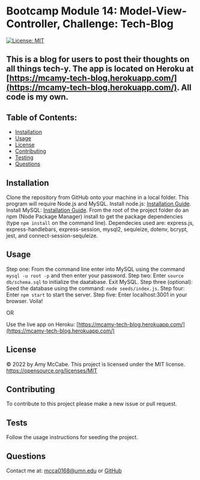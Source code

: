 # Bootcamp Module 14: Model-View-Controller, Challenge: Tech-Blog
[![License: MIT](https://img.shields.io/badge/License-MIT-yellow.svg)](https://opensource.org/licenses/MIT)
## This is a blog for users to post their thoughts on all things tech-y. The app is located on Heroku at [https://mcamy-tech-blog.herokuapp.com/](https://mcamy-tech-blog.herokuapp.com/). All code is my own.
## Table of Contents:
- [Installation](#installation)
- [Usage](#usage)
- [License](#license)
- [Contributing](#contributing)
- [Testing](#tests)
- [Questions](#questions)
## Installation 
Clone the repository from GitHub onto your machine in a local folder. This program will require Node.js and MySQL. Install node.js: [Installation Guide](https://coding-boot-camp.github.io/full-stack/nodejs/how-to-install-nodejs). Install MySQL: [Installation Guide](https://coding-boot-camp.github.io/full-stack/mysql/mysql-installation-guide). From the root of the project folder do an npm (Node Package Manager) install to get the package dependencies (type `npm install` on the command line). Dependecies used are: express.js, express-handlebars, express-session, mysql2, sequleize, dotenv, bcrypt, jest, and connect-session-sequleize.
## Usage 
Step one: From the command line enter into MySQL using the command `mysql -u root -p` and then enter your password. Step two: Enter `source db/schema.sql` to initialize the daatabase. Exit MySQL. Step three (optional): Seed the database using the command: `node seeds/index.js`. Step four: Enter `npm start` to start the server. Step five: Enter localhost:3001 in your browser. Voila! 

OR

Use the live app on Heroku: [https://mcamy-tech-blog.herokuapp.com/](https://mcamy-tech-blog.herokuapp.com/)

## License 
&copy; 2022 by Amy McCabe. 
This project is licensed under the MIT license.
https://opensource.org/licenses/MIT  
## Contributing 
To contribute to this project please make a new issue or pull request. 
## Tests 
Follow the usage instructions for seeding the project.
## Questions 
Contact me at: [mcca0168@umn.edu](mailto:mcca0168@umn.edu) or [GitHub](https://github.com/McAmy2001/)
